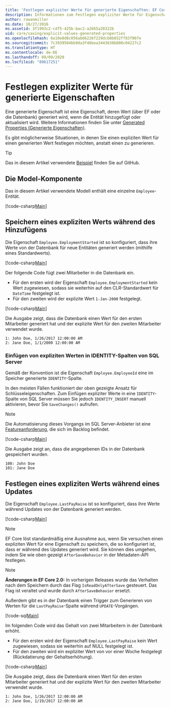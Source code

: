 ```yaml
---
title: 'Festlegen expliziter Werte für generierte Eigenschaften: EF Core'
description: Informationen zum Festlegen expliziter Werte für Eigenschaften, die als mit Entity Framework Core generiert konfiguriert wurden
author: rowanmiller
ms.date: 10/27/2016
ms.assetid: 3f1993c2-cdf5-425b-bac2-a2665a20322b
uid: core/saving/explicit-values-generated-properties
ms.openlocfilehash: 6a10e8d8c056ab66226f229dcb8b032ff83f06fe
ms.sourcegitcommit: 7c3939504bb9da3f46bea3443638b808c04227c2
ms.translationtype: HT
ms.contentlocale: de-DE
ms.lasthandoff: 09/09/2020
ms.locfileid: "89617251"
---
```

# <a name="setting-explicit-values-for-generated-properties"></a>Festlegen expliziter Werte für generierte Eigenschaften

Eine generierte Eigenschaft ist eine Eigenschaft, deren Wert (über EF oder die Datenbank) generiert wird, wenn die Entität hinzugefügt oder aktualisiert wird. Weitere Informationen finden Sie unter [Generated Properties (Generierte Eigenschaften)](xref:core/modeling/generated-properties).

Es gibt möglicherweise Situationen, in denen Sie einen expliziten Wert für einen generierten Wert festlegen möchten, anstatt einen zu generieren.

> [!TIP]  
> Das in diesem Artikel verwendete [Beispiel](https://github.com/dotnet/EntityFramework.Docs/tree/master/samples/core/Saving/ExplicitValuesGenerateProperties/) finden Sie auf GitHub.

## <a name="the-model"></a>Die Model-Komponente

Das in diesem Artikel verwendete Modell enthält eine einzelne `Employee`-Entität.

[!code-csharp[Main](../../../samples/core/Saving/ExplicitValuesGenerateProperties/Employee.cs#Sample)]

## <a name="saving-an-explicit-value-during-add"></a>Speichern eines expliziten Werts während des Hinzufügens

Die Eigenschaft `Employee.EmploymentStarted` ist so konfiguriert, dass ihre Werte von der Datenbank für neue Entitäten generiert werden (mithilfe eines Standardwerts).

[!code-csharp[Main](../../../samples/core/Saving/ExplicitValuesGenerateProperties/EmployeeContext.cs#EmploymentStarted)]

Der folgende Code fügt zwei Mitarbeiter in die Datenbank ein.

* Für den ersten wird der Eigenschaft `Employee.EmploymentStarted` kein Wert zugewiesen, sodass sie weiterhin auf den CLR-Standardwert für `DateTime` festgelegt ist.
* Für den zweiten wird der explizite Wert `1-Jan-2000` festgelegt.

[!code-csharp[Main](../../../samples/core/Saving/ExplicitValuesGenerateProperties/Sample.cs#EmploymentStarted)]

Die Ausgabe zeigt, dass die Datenbank einen Wert für den ersten Mitarbeiter generiert hat und der explizite Wert für den zweiten Mitarbeiter verwendet wurde.

``` Console
1: John Doe, 1/26/2017 12:00:00 AM
2: Jane Doe, 1/1/2000 12:00:00 AM
```

### <a name="explicit-values-into-sql-server-identity-columns"></a>Einfügen von expliziten Werten in IDENTITY-Spalten von SQL Server

Gemäß der Konvention ist die Eigenschaft `Employee.EmployeeId` eine im Speicher generierte `IDENTITY`-Spalte.

In den meisten Fällen funktioniert der oben gezeigte Ansatz für Schlüsseleigenschaften. Zum Einfügen expliziter Werte in eine `IDENTITY`-Spalte von SQL Server müssen Sie jedoch `IDENTITY_INSERT` manuell aktivieren, bevor Sie `SaveChanges()` aufrufen.

> [!NOTE]  
> Die Automatisierung dieses Vorgangs im SQL Server-Anbieter ist eine [Featureanforderung](https://github.com/aspnet/EntityFramework/issues/703), die sich im Backlog befindet.

[!code-csharp[Main](../../../samples/core/Saving/ExplicitValuesGenerateProperties/Sample.cs#EmployeeId)]

Die Ausgabe zeigt an, dass die angegebenen IDs in der Datenbank gespeichert wurden.

``` Console
100: John Doe
101: Jane Doe
```

## <a name="setting-an-explicit-value-during-update"></a>Festlegen eines expliziten Werts während eines Updates

Die Eigenschaft `Employee.LastPayRaise` ist so konfiguriert, dass ihre Werte während Updates von der Datenbank generiert werden.

[!code-csharp[Main](../../../samples/core/Saving/ExplicitValuesGenerateProperties/EmployeeContext.cs#LastPayRaise)]

> [!NOTE]  
> EF Core löst standardmäßig eine Ausnahme aus, wenn Sie versuchen einen expliziten Wert für eine Eigenschaft zu speichern, die so konfiguriert ist, dass er während des Updates generiert wird. Sie können dies umgehen, indem Sie wie oben gezeigt `AfterSaveBehavior` in der Metadaten-API festlegen.

> [!NOTE]  
> **Änderungen in EF Core 2.0:** In vorherigen Releases wurde das Verhalten nach dem Speichern durch das Flag `IsReadOnlyAfterSave` gesteuert. Das Flag ist veraltet und wurde durch `AfterSaveBehavior` ersetzt.

Außerdem gibt es in der Datenbank einen Trigger zum Generieren von Werten für die `LastPayRaise`-Spalte während `UPDATE`-Vorgängen.

[!code-sql[Main](../../../samples/core/Saving/ExplicitValuesGenerateProperties/employee_UPDATE.sql)]

Im folgenden Code wird das Gehalt von zwei Mitarbeitern in der Datenbank erhöht.

* Für den ersten wird der Eigenschaft `Employee.LastPayRaise` kein Wert zugewiesen, sodass sie weiterhin auf NULL festgelegt ist.
* Für den zweiten wird ein expliziter Wert von vor einer Woche festgelegt (Rückdatierung der Gehaltserhöhung).

[!code-csharp[Main](../../../samples/core/Saving/ExplicitValuesGenerateProperties/Sample.cs#LastPayRaise)]

Die Ausgabe zeigt, dass die Datenbank einen Wert für den ersten Mitarbeiter generiert hat und der explizite Wert für den zweiten Mitarbeiter verwendet wurde.

``` Console
1: John Doe, 1/26/2017 12:00:00 AM
2: Jane Doe, 1/19/2017 12:00:00 AM
```
